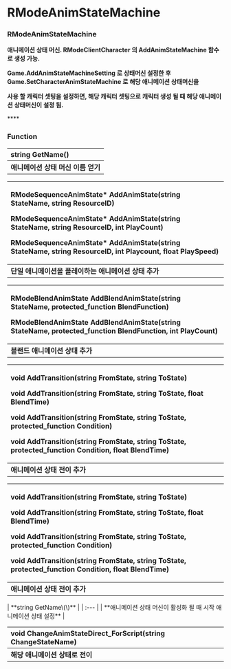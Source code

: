 # RModeAnimStateMachine

### **RModeAnimStateMachine**

**애니메이션 상태 머신. RModeClientCharacter 의 AddAnimStateMachine 함수로 생성 가능.**

**Game.AddAnimStateMachineSetting 로 상태머신 설정한 후 Game.SetCharacterAnimStateMachine 로 해당 애니메이션 상태머신을**

**사용 할 캐릭터 셋팅을 설정하면, 해당 캐릭터 셋팅으로 캐릭터 생성 될 때 해당 애니메이션 상태머신이 설정 됨.**  


\*\*\*\*

### **Function**

| **string GetName\(\)** |
| :--- |
| **애니메이션 상태 머신 이름 얻기** |

<table>
  <thead>
    <tr>
      <th style="text-align:left">
        <p><b>RModeSequenceAnimState* AddAnimState(string StateName, string ResourceID)</b>
        </p>
        <p><b>RModeSequenceAnimState* AddAnimState(string StateName, string ResourceID, int PlayCount)</b>
        </p>
        <p><b>RModeSequenceAnimState* AddAnimState(string StateName, string ResourceID, int Playcount, float PlaySpeed)</b>
        </p>
      </th>
    </tr>
  </thead>
  <tbody>
    <tr>
      <td style="text-align:left"><b>&#xB2E8;&#xC77C; &#xC560;&#xB2C8;&#xBA54;&#xC774;&#xC158;&#xC744; &#xD50C;&#xB808;&#xC774;&#xD558;&#xB294; &#xC560;&#xB2C8;&#xBA54;&#xC774;&#xC158; &#xC0C1;&#xD0DC; &#xCD94;&#xAC00;</b>
      </td>
    </tr>
  </tbody>
</table><table>
  <thead>
    <tr>
      <th style="text-align:left">
        <p><b>RModeBlendAnimState AddBlendAnimState(string StateName, protected_function BlendFunction)</b>
        </p>
        <p><b>RModeBlendAnimState AddBlendAnimState(string StateName, protected_function BlendFunction, int PlayCount)</b>
        </p>
      </th>
    </tr>
  </thead>
  <tbody>
    <tr>
      <td style="text-align:left"><b>&#xBE14;&#xB79C;&#xB4DC; &#xC560;&#xB2C8;&#xBA54;&#xC774;&#xC158; &#xC0C1;&#xD0DC; &#xCD94;&#xAC00;</b>
      </td>
    </tr>
  </tbody>
</table><table>
  <thead>
    <tr>
      <th style="text-align:left">
        <p><b>void AddTransition(string FromState, string ToState)</b>
        </p>
        <p><b>void AddTransition(string FromState, string ToState, float BlendTime)</b>
        </p>
        <p><b>void AddTransition(string FromState, string ToState, protected_function Condition)</b>
        </p>
        <p><b>void AddTransition(string FromState, string ToState, protected_function Condition, float BlendTime)</b>
        </p>
      </th>
    </tr>
  </thead>
  <tbody>
    <tr>
      <td style="text-align:left"><b>&#xC560;&#xB2C8;&#xBA54;&#xC774;&#xC158; &#xC0C1;&#xD0DC; &#xC804;&#xC774; &#xCD94;&#xAC00;</b>
      </td>
    </tr>
  </tbody>
</table><table>
  <thead>
    <tr>
      <th style="text-align:left">
        <p><b>void AddTransition(string FromState, string ToState)</b>
        </p>
        <p><b>void AddTransition(string FromState, string ToState, float BlendTime)</b>
        </p>
        <p><b>void AddTransition(string FromState, string ToState, protected_function Condition)</b>
        </p>
        <p><b>void AddTransition(string FromState, string ToState, protected_function Condition, float BlendTime)</b>
        </p>
      </th>
    </tr>
  </thead>
  <tbody>
    <tr>
      <td style="text-align:left"><b>&#xC560;&#xB2C8;&#xBA54;&#xC774;&#xC158; &#xC0C1;&#xD0DC; &#xC804;&#xC774; &#xCD94;&#xAC00;</b>
      </td>
    </tr>
  </tbody>
</table>| **string GetName\(\)** |
| :--- |
| **애니메이션 상태 머신이 활성화 될 때 시작 애니메이션 상태 설정** |

| **void ChangeAnimStateDirect\_ForScript\(string ChangeStateName\)** |
| :--- |
|  **해당 애니메이션 상태로 전이** |







